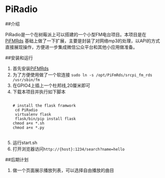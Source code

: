 PiRadio
=========
##介绍

PiRadio是一个在树莓派上可以搭建的一个小型FM电台项目。本项目是在[PiFMRds](https://github.com/ChristopheJacquet/PiFmRds)
基础上做了一下扩展，主要是封装了对网络mp3的处理，以API的方式直接展现操作，方便进一步集成微信公众平台和其他小应用做准备。

##安装和运行

1. 首先安装[PiFMRds](https://github.com/ChristopheJacquet/PiFmRds)
2. 为了方便使用做了一个软连接 `sudo ln -s /opt/PiFmRds/srcpi_fm_rds  /usr/sbin/fm`
3. 在GPIO4上插上一个杜邦线,20厘米即可
4. 下载本项目并执行如下脚本 
   <pre><code>
   # install the flask framwork
   	cd PiRadio
	virtualenv flask
	flask/bin/pip install flask
   chmod a+x *.sh
   chmod a+x *.py
   </code></pr>
5. 运行start.sh
6. 打开浏览器访问`http://{host}:1234/search?name=hello`


##后期计划

1. 做一个页面展示播放列表，可以选择自由播放的曲目
